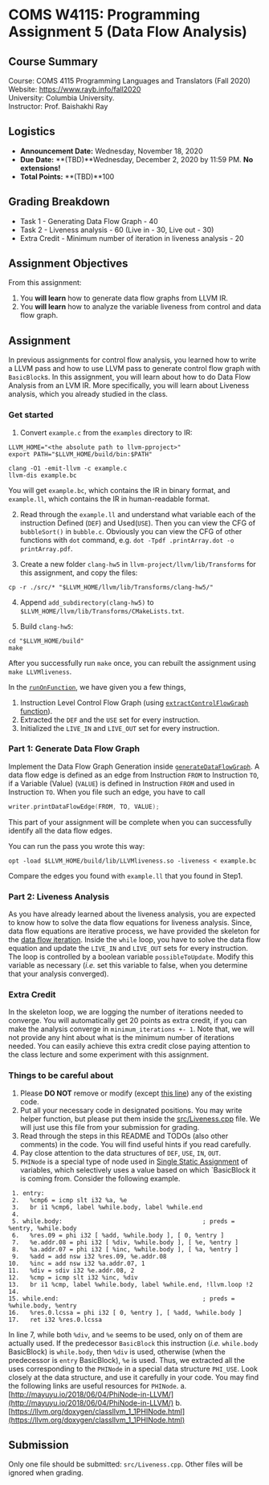 # COMS W4115: Programming Assignment 5 (Data Flow Analysis)

## Course Summary

Course: COMS 4115 Programming Languages and Translators (Fall 2020)  
Website: https://www.rayb.info/fall2020  
University: Columbia University.  
Instructor: Prof. Baishakhi Ray


## Logistics
* **Announcement Date:** Wednesday, November 18, 2020
* **Due Date:** **(TBD)**Wednesday, December 2, 2020 by 11:59 PM. **No extensions!**
* **Total Points:** **(TBD)**100

## Grading Breakdown
* Task 1 - Generating Data Flow Graph - 40
* Task 2 - Liveness analysis - 60 (Live in - 30, Live out - 30)
* Extra Credit - Minimum number of iteration in liveness analysis - 20

## Assignment Objectives

From this assignment:

1. You **will learn** how to generate data flow graphs from LLVM IR.
2. You **will learn** how to analyze the variable liveness from control and data flow graph.

## Assignment

In previous assignments for control flow analysis, you learned how to write a LLVM pass and how to use LLVM pass to
generate control flow graph with `BasicBlock`s. In this assignment, you will learn about how to do Data Flow Analysis 
from an LVM IR. More specifically, you will learn about Liveness analysis, which you already studied in the class. 


### Get started

1. Convert `example.c` from the `examples` directory to IR:
```
LLVM_HOME="<the absolute path to llvm-pproject>"
export PATH="$LLVM_HOME/build/bin:$PATH"

clang -O1 -emit-llvm -c example.c
llvm-dis example.bc
```
You will get `example.bc`, which contains the IR in binary format, and `example.ll`, which contains the IR in human-readable format.

2. Read through the `example.ll` and understand what variable each of the instruction Defined (`DEF`) and Used(`USE`).
Then you can view the CFG of `bubbleSort()` in `bubble.c`. Obviously you can view the CFG of other functions with `dot` 
command, e.g. `dot -Tpdf .printArray.dot -o printArray.pdf`.

3. Create a new folder `clang-hw5` in `llvm-project/llvm/lib/Transforms` for this assignment, and copy the files:
```
cp -r ./src/* "$LLVM_HOME/llvm/lib/Transforms/clang-hw5/"
```

4. Append `add_subdirectory(clang-hw5)` to `$LLVM_HOME/llvm/lib/Transforms/CMakeLists.txt`.

5. Build `clang-hw5`:
```
cd "$LLVM_HOME/build"
make
```
After you successfully run `make` once, you can rebuilt the assignment using `make LLVMliveness`. 


In the [`runOnFunction`](src/Liveness.cpp#L156), we have given you a few things,
1. Instruction Level Control Flow Graph (using [`extractControlFlowGraph` function](src/Liveness.cpp#L43)).
2. Extracted the `DEF` and the `USE` set for every instruction. 
3. Initialized the `LIVE_IN` and `LIVE_OUT` set for every instruction.


### Part 1: Generate Data Flow Graph
Implement the Data Flow Graph Generation inside [`generateDataFlowGraph`](src/Liveness.cpp#L147). A data flow edge is 
defined as an edge from  Instruction `FROM` to Instruction `TO`, if a Variable (Value) (`VALUE`) is defined in Instruction 
`FROM` and used in Instruction `TO`. When you file such an edge, you have to call 
```C
writer.printDataFlowEdge(FROM, TO, VALUE);
```
This part of your assignment will be complete when you can successfully identify all the data flow edges. 

You can run the pass you wrote this way:
```
opt -load $LLVM_HOME/build/lib/LLVMliveness.so -liveness < example.bc
```

Compare the edges you found with `example.ll` that you found in Step1.

### Part 2: Liveness Analysis

As you have already learned about the liveness analysis, you are expected to know how to solve the data flow equations 
for liveness analysis. Since, data flow equations are iterative process, we have provided the skeleton for the [data 
flow iteration](src/Liveness.cpp#L199). Inside the `while` loop, you have to solve the data flow equation and 
update the `LIVE_IN` and `LIVE_OUT` sets for every instruction.  The loop is controlled by a boolean variable 
`possibleToUpdate`. Modify this variable as necessary (_i.e._ set this variable to false, when you determine that
your analysis converged).

### Extra Credit

In the skeleton loop, we are logging the number of iterations needed to converge. You will automatically get 20 points 
as extra credit, if you can make the analysis converge in `minimum_iterations +- 1`. Note that, we will not provide any
hint about what is the minimum number of iterations needed. You can easily achieve this extra credit close paying 
attention to the class lecture and some experiment with this assignment. 

### Things to be careful about
1. Please **DO NOT** remove or modify (except [this line](src/Liveness.cpp#l213)) any of the existing code. 
2. Put all your necessary code in designated positions. You may write helper function, but please put them inside the 
[src/Liveness.cpp](src/Liveness.cpp) file. We will just use this file from your submission for grading. 
3. Read through the steps in this README and TODOs (also other comments) in the code. You will find useful hints 
if you read carefully.
4. Pay close attention to the data structures of `DEF`, `USE`, `IN`, `OUT`. 
5. `PHINode` is a special type of node used in [Single Static Assignment](https://en.wikipedia.org/wiki/Static_single_assignment_form) 
of variables, which selectively uses a value based on which `BasicBlock it is coming from. 
Consider the following example.
```
 1. entry:
 2.   %cmp6 = icmp slt i32 %a, %e
 3.   br i1 %cmp6, label %while.body, label %while.end
 4. 
 5. while.body:                                       ; preds = %entry, %while.body
 6.   %res.09 = phi i32 [ %add, %while.body ], [ 0, %entry ]
 7.   %e.addr.08 = phi i32 [ %div, %while.body ], [ %e, %entry ]
 8.   %a.addr.07 = phi i32 [ %inc, %while.body ], [ %a, %entry ]
 9.   %add = add nsw i32 %res.09, %e.addr.08
10.   %inc = add nsw i32 %a.addr.07, 1
11.   %div = sdiv i32 %e.addr.08, 2
12.   %cmp = icmp slt i32 %inc, %div
13.   br i1 %cmp, label %while.body, label %while.end, !llvm.loop !2
14. 
15. while.end:                                        ; preds = %while.body, %entry
16.   %res.0.lcssa = phi i32 [ 0, %entry ], [ %add, %while.body ]
17.   ret i32 %res.0.lcssa
```  
In line 7, while both `%div`, and `%e` seems to be used, only on of them are actually used. If the predecessor 
`BasicBlock` this instruction (_i.e._ `while.body` BasicBlock) is `while.body`, then `%div` is used, otherwise 
(when the predecessor is `entry` BasicBlock), `%e` is used. 
Thus, we extracted all the uses corresponding to the `PHINode` in a special data structure `PHI_USE`. Look closely at the
data structure, and use it carefully in your code. You may find the following links are useful resources for `PHINode`.
    a. [http://mayuyu.io/2018/06/04/PhiNode-in-LLVM/](http://mayuyu.io/2018/06/04/PhiNode-in-LLVM/)
    b. [https://llvm.org/doxygen/classllvm_1_1PHINode.html](https://llvm.org/doxygen/classllvm_1_1PHINode.html)

## Submission
Only one file should be submitted: `src/Liveness.cpp`. Other files will be ignored when grading.